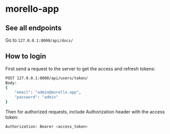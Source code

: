 # morello-app

## See all endpoints

Go to `127.0.0.1:8000/api/docs/`

## How to login

First send a request to the server to get the access and refresh tokens:

```bash
POST 127.0.0.1:8000/api/users/token/
Body:
{
    "email": "admin@morello.app",
    "password": "admin"
}
```

Then for authorized requests, include Authorization header with the access token:

```bash
Authorization: Bearer <access_token>
```
